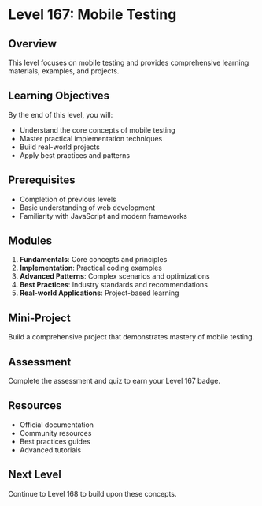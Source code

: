 # Level 167: Mobile Testing

## Overview
This level focuses on mobile testing and provides comprehensive learning materials, examples, and projects.

## Learning Objectives
By the end of this level, you will:
- Understand the core concepts of mobile testing
- Master practical implementation techniques
- Build real-world projects
- Apply best practices and patterns

## Prerequisites
- Completion of previous levels
- Basic understanding of web development
- Familiarity with JavaScript and modern frameworks

## Modules
1. **Fundamentals**: Core concepts and principles
2. **Implementation**: Practical coding examples
3. **Advanced Patterns**: Complex scenarios and optimizations
4. **Best Practices**: Industry standards and recommendations
5. **Real-world Applications**: Project-based learning

## Mini-Project
Build a comprehensive project that demonstrates mastery of mobile testing.

## Assessment
Complete the assessment and quiz to earn your Level 167 badge.

## Resources
- Official documentation
- Community resources
- Best practices guides
- Advanced tutorials

## Next Level
Continue to Level 168 to build upon these concepts.
